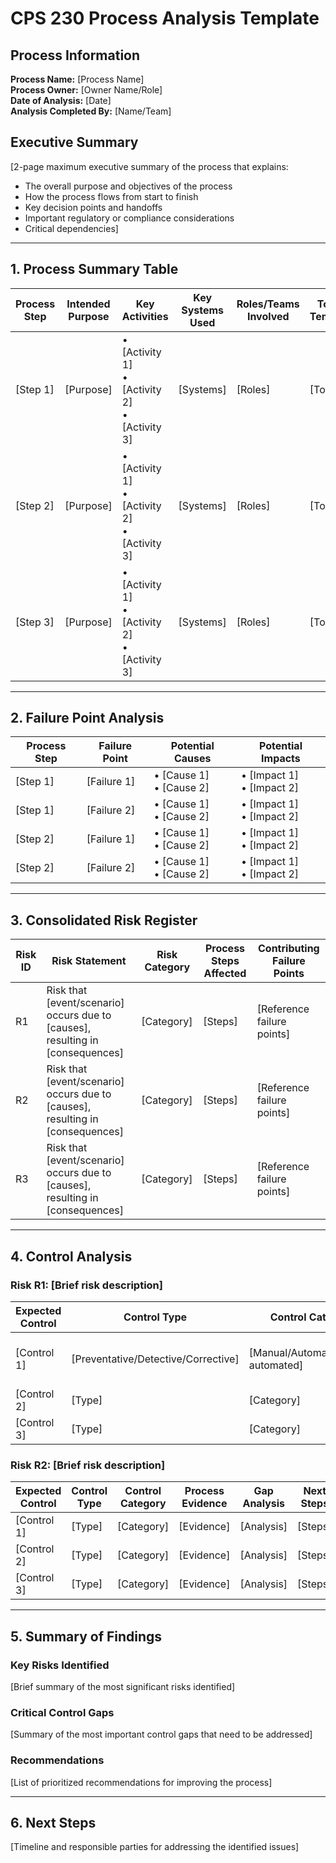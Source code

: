 # CPS 230 Process Analysis Template

## Process Information
**Process Name:** [Process Name]  
**Process Owner:** [Owner Name/Role]  
**Date of Analysis:** [Date]  
**Analysis Completed By:** [Name/Team]

## Executive Summary
[2-page maximum executive summary of the process that explains:
- The overall purpose and objectives of the process
- How the process flows from start to finish
- Key decision points and handoffs
- Important regulatory or compliance considerations
- Critical dependencies]

---

## 1. Process Summary Table

| Process Step | Intended Purpose | Key Activities | Key Systems Used | Roles/Teams Involved | Tools & Templates | Key Dependencies |
|--------------|------------------|----------------|------------------|----------------------|-------------------|------------------|
| [Step 1] | [Purpose] | • [Activity 1]<br>• [Activity 2]<br>• [Activity 3] | [Systems] | [Roles] | [Tools] | [Dependencies] |
| [Step 2] | [Purpose] | • [Activity 1]<br>• [Activity 2]<br>• [Activity 3] | [Systems] | [Roles] | [Tools] | [Dependencies] |
| [Step 3] | [Purpose] | • [Activity 1]<br>• [Activity 2]<br>• [Activity 3] | [Systems] | [Roles] | [Tools] | [Dependencies] |

---

## 2. Failure Point Analysis

| Process Step | Failure Point | Potential Causes | Potential Impacts |
|--------------|---------------|------------------|-------------------|
| [Step 1] | [Failure 1] | • [Cause 1]<br>• [Cause 2] | • [Impact 1]<br>• [Impact 2] |
| [Step 1] | [Failure 2] | • [Cause 1]<br>• [Cause 2] | • [Impact 1]<br>• [Impact 2] |
| [Step 2] | [Failure 1] | • [Cause 1]<br>• [Cause 2] | • [Impact 1]<br>• [Impact 2] |
| [Step 2] | [Failure 2] | • [Cause 1]<br>• [Cause 2] | • [Impact 1]<br>• [Impact 2] |

---

## 3. Consolidated Risk Register

| Risk ID | Risk Statement | Risk Category | Process Steps Affected | Contributing Failure Points |
|---------|----------------|---------------|------------------------|-----------------------------|
| R1 | Risk that [event/scenario] occurs due to [causes], resulting in [consequences] | [Category] | [Steps] | [Reference failure points] |
| R2 | Risk that [event/scenario] occurs due to [causes], resulting in [consequences] | [Category] | [Steps] | [Reference failure points] |
| R3 | Risk that [event/scenario] occurs due to [causes], resulting in [consequences] | [Category] | [Steps] | [Reference failure points] |

---

## 4. Control Analysis

### Risk R1: [Brief risk description]

| Expected Control | Control Type | Control Category | Process Evidence | Gap Analysis | Next Steps |
|------------------|--------------|------------------|------------------|--------------|------------|
| [Control 1] | [Preventative/Detective/Corrective] | [Manual/Automated/Semi-automated] | [Evidence from process documentation] | [Present and clearly documented/Partially evident/No evidence of control] | [Recommended actions] |
| [Control 2] | [Type] | [Category] | [Evidence] | [Analysis] | [Steps] |
| [Control 3] | [Type] | [Category] | [Evidence] | [Analysis] | [Steps] |

### Risk R2: [Brief risk description]

| Expected Control | Control Type | Control Category | Process Evidence | Gap Analysis | Next Steps |
|------------------|--------------|------------------|------------------|--------------|------------|
| [Control 1] | [Type] | [Category] | [Evidence] | [Analysis] | [Steps] |
| [Control 2] | [Type] | [Category] | [Evidence] | [Analysis] | [Steps] |
| [Control 3] | [Type] | [Category] | [Evidence] | [Analysis] | [Steps] |

---

## 5. Summary of Findings

### Key Risks Identified
[Brief summary of the most significant risks identified]

### Critical Control Gaps
[Summary of the most important control gaps that need to be addressed]

### Recommendations
[List of prioritized recommendations for improving the process]

---

## 6. Next Steps
[Timeline and responsible parties for addressing the identified issues] 